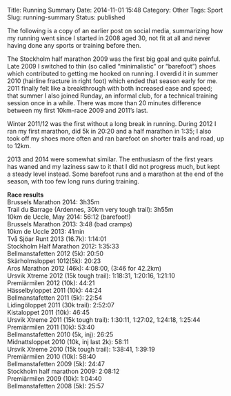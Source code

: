 Title: Running Summary
Date: 2014-11-01 15:48
Category: Other
Tags: Sport
Slug: running-summary
Status: published

The following is a copy of an earlier post on social media, summarizing
how my running went since I started in 2008 aged 30, not fit at all and
never having done any sports or training before then.  
<!--more-->

The Stockholm half marathon 2009 was the first big goal and quite
painful. Late 2009 I switched to thin (so called “minimalistic” or
“barefoot”) shoes which contributed to getting me hooked on running. I
overdid it in summer 2010 (hairline fracture in right foot) which ended
that season early for me. 2011 finally felt like a breakthrough with
both increased ease and speed; that summer I also joined Runday, an
informal club, for a technical training session once in a while. There
was more than 20 minutes difference between my first 10km-race 2009 and
2011’s last.

Winter 2011/12 was the first without a long break in running. During
2012 I ran my first marathon, did 5k in 20:20 and a half marathon in
1:35; I also took off my shoes more often and ran barefoot on shorter
trails and road, up to 12km.

2013 and 2014 were somewhat similar. The enthusiasm of the first years
has waned and my laziness saw to it that I did not progress much, but
kept a steady level instead. Some barefoot runs and a marathon at the
end of the season, with too few long runs during training.

**Race results**  
Brussels Marathon 2014: 3h35m  
Trail du Barrage (Ardennes, 30km very tough trail): 3h55m  
10km de Uccle, May 2014: 56:12 (barefoot!)  
Brussels Marathon 2013: 3:48 (bad cramps)  
10km de Uccle 2013: 41min  
Två Sjöar Runt 2013 (16.7k): 1:14:01  
Stockholm Half Marathon 2012: 1:35:33  
Bellmanstafetten 2012 (5k): 20:50  
Skärholmsloppet 1012(5k): 20:23  
Aros Marathon 2012 (46k): 4:08:00, (3:46 for 42.2km)  
Ursvik Xtreme 2012 (15k tough trail): 1:18:31, 1:20:16, 1:21:10  
Premiärmilen 2012 (10k): 44:21  
Hässelbyloppet 2011 (10k): 44:24  
Bellmanstafetten 2011 (5k): 22:54  
Lidingöloppet 2011 (30k trail): 2:52:07  
Kistaloppet 2011 (10k): 46:45  
Ursvik Xtreme 2011 (15k tough trail): 1:30:11, 1:27:02, 1:24:18,
1:25:44  
Premiärmilen 2011 (10k): 53:40  
Bellmanstafetten 2010 (5k, inj): 26:25  
Midnattsloppet 2010 (10k, inj last 2k): 58:11  
Ursvik Xtreme 2010 (15k tough trail): 1:38:41, 1:39:19  
Premiärmilen 2010 (10k): 58:40  
Bellmanstafetten 2009 (5k): 24:47  
Stockholm half marathon 2009: 2:08:12  
Premiärmilen 2009 (10k): 1:04:40  
Bellmanstafetten 2008 (5k): 25:57

